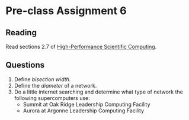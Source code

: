 # Pre-class Assignment 6

## Reading

Read sections 2.7 of [High-Performance Scientific Computing](../assets/EijkhoutIntroToHPC2020.pdf).

<!-- ## Review

1. In the `#questions` channel of the course Slack, post at least one question about the reading. If someone has already posted your question, you may instead "upvote" that question by reacting to it with a "thumbs up" or other appropriate reaction emoji.  -->

## Questions

1. Define _bisection width_.
2. Define the _diameter_ of a network.
3. Do a little internet searching and determine what type of network the following supercomputers use:
    - Summit at Oak Ridge Leadership Computing Facility
    - Aurora at Argonne Leadership Computing Facility
